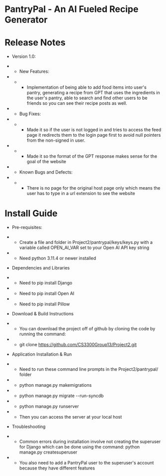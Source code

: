 # PantryPal - An AI Fueled Recipe Generator


# Release Notes

- Version 1.0:
- - New Features:
- - - Implementation of being able to add food items into user's pantry, generating a recipe from GPT that uses the ingredients in the user's pantry, able to search and find other users to be friends so you can see their recipe posts as well.


- - Bug Fixes:
- - - Made it so if the user is not logged in and tries to access the feed page it redirects them to the login page first to avoid null pointers from the non-signed in user.
- - - Made it so the format of the GPT response makes sense for the goal of the website


- - Known Bugs and Defects:
- - - There is no page for the original host page only which means the user has to type in a url extension to see the website


# Install Guide

- Pre-requisites: 
- - Create a file and folder in Project2/pantrypal/keys/keys.py with a variable called OPEN_AI_VAR set to your Open AI API key string
- - Need python 3.11.4 or newer installed


- Dependencies and Libraries
- - Need to pip install Django
- - Need to pip install Open AI
- - Need to pip install Pillow


- Download & Build Instructions
- - You can download the project off of github by cloning the code by running the command: 
- - git clone https://github.com/CS3300Group13/Project2.git


- Application Installation & Run
- - Need to run these command line prompts in the Project2/pantrypal/ folder
- - python manage.py makemigrations
- - python manage.py migrate --run-syncdb
- - python manage.py runserver
- - Then you can access the server at your local host


- Troubleshooting
- - Common errors during installation involve not creating the superuser for Django which can be done using the command: python manage.py createsuperuser
- - You also need to add a PantryPal user to the superuser's account because they have different features
